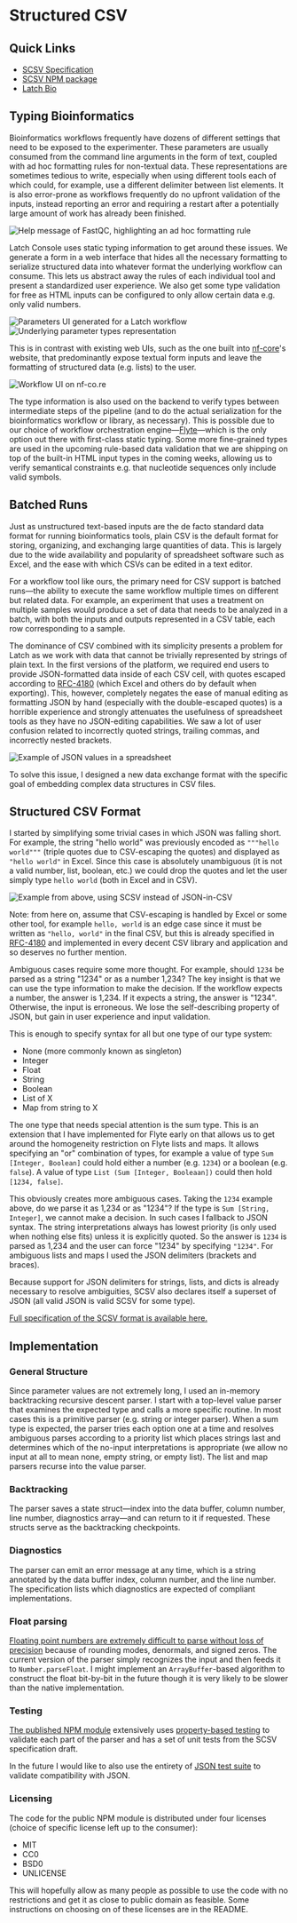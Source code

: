 # Structured CSV

## Quick Links

- [SCSV Specification](https://github.com/latchbio/public-js/blob/main/packages/scsv-parser/specification.md)
- [SCSV NPM package](https://www.npmjs.com/package/@latchbio/scsv-parser)
- [Latch Bio](https://latch.bio)

## Typing Bioinformatics

Bioinformatics workflows frequently have dozens of different settings that need to be exposed to the experimenter. These parameters are usually consumed from the command line arguments in the form of text, coupled with ad hoc formatting rules for non-textual data. These representations are sometimes tedious to write, especially when using different tools each of which could, for example, use a different delimiter between list elements. It is also error-prone as workflows frequently do no upfront validation of the inputs, instead reporting an error and requiring a restart after a potentially large amount of work has already been finished.

![Help message of FastQC, highlighting an ad hoc formatting rule](./fastqcHelp.png)

Latch Console uses static typing information to get around these issues. We generate a form in a web interface that hides all the necessary formatting to serialize structured data into whatever format the underlying workflow can consume. This lets us abstract away the rules of each individual tool and present a standardized user experience. We also get some type validation for free as HTML inputs can be configured to only allow certain data e.g. only valid numbers.

![Parameters UI generated for a Latch workflow](./crispressoUI.png)
![Underlying parameter types representation](./typesUI.png)

This is in contrast with existing web UIs, such as the one built into [nf-core](https://nf-co.re/)'s website, that predominantly expose textual form inputs and leave the formatting of structured data (e.g. lists) to the user.

![Workflow UI on nf-co.re](./rnaseqUI.png)

The type information is also used on the backend to verify types between intermediate steps of the pipeline (and to do the actual serialization for the bioinformatics workflow or library, as necessary). This is possible due to our choice of workflow orchestration engine—[Flyte](https://flyte.org/)—which is the only option out there with first-class static typing. Some more fine-grained types are used in the upcoming rule-based data validation that we are shipping on top of the built-in HTML input types in the coming weeks, allowing us to verify semantical constraints e.g. that nucleotide sequences only include valid symbols.

## Batched Runs

Just as unstructured text-based inputs are the de facto standard data format for running bioinformatics tools, plain CSV is the default format for storing, organizing, and exchanging large quantities of data. This is largely due to the wide availability and popularity of spreadsheet software such as Excel, and the ease with which CSVs can be edited in a text editor.

For a workflow tool like ours, the primary need for CSV support is batched runs—the ability to execute the same workflow multiple times on different but related data. For example, an experiment that uses a treatment on multiple samples would produce a set of data that needs to be analyzed in a batch, with both the inputs and outputs represented in a CSV table, each row corresponding to a sample.

The dominance of CSV combined with its simplicity presents a problem for Latch as we work with data that cannot be trivially represented by strings of plain text. In the first versions of the platform, we required end users to provide JSON-formatted data inside of each CSV cell, with quotes escaped according to [RFC-4180](https://datatracker.ietf.org/doc/html/rfc4180) (which Excel and others do by default when exporting). This, however, completely negates the ease of manual editing as formatting JSON by hand (especially with the double-escaped quotes) is a horrible experience and strongly attenuates the usefulness of spreadsheet tools as they have no JSON-editing capabilities. We saw a lot of user confusion related to incorrectly quoted strings, trailing commas, and incorrectly nested brackets.

![Example of JSON values in a spreadsheet](./csvWithJSON.png)

To solve this issue, I designed a new data exchange format with the specific goal of embedding complex data structures in CSV files.

## Structured CSV Format

I started by simplifying some trivial cases in which JSON was falling short. For example, the string "hello world" was previously encoded as `"""hello world"""` (triple quotes due to CSV-escaping the quotes) and displayed as `"hello world"` in Excel. Since this case is absolutely unambiguous (it is not a valid number, list, boolean, etc.) we could drop the quotes and let the user simply type `hello world` (both in Excel and in CSV).

![Example from above, using SCSV instead of JSON-in-CSV](./scsv.png)

Note: from here on, assume that CSV-escaping is handled by Excel or some other tool, for example `hello, world` is an edge case since it must be written as `"hello, world"` in the final CSV, but this is already specified in [RFC-4180](https://datatracker.ietf.org/doc/html/rfc4180) and implemented in every decent CSV library and application and so deserves no further mention.

Ambiguous cases require some more thought. For example, should `1234` be parsed as a string "1234" or as a number 1,234? The key insight is that we can use the type information to make the decision. If the workflow expects a number, the answer is 1,234. If it expects a string, the answer is "1234". Otherwise, the input is erroneous. We lose the self-describing property of JSON, but gain in user experience and input validation.

This is enough to specify syntax for all but one type of our type system:

- None (more commonly known as singleton)
- Integer
- Float
- String
- Boolean
- List of X
- Map from string to X

The one type that needs special attention is the sum type. This is an extension that I have implemented for Flyte early on that allows us to get around the homogeneity restriction on Flyte lists and maps. It allows specifying an "or" combination of types, for example a value of type `Sum [Integer, Boolean]` could hold either a number (e.g. `1234`) or a boolean (e.g. `false`). A value of type `List (Sum [Integer, Booleaan])` could then hold `[1234, false]`.

This obviously creates more ambiguous cases. Taking the `1234` example above, do we parse it as 1,234 or as "1234"? If the type is `Sum [String, Integer]`, we cannot make a decision. In such cases I fallback to JSON syntax. The string interpretations always has lowest priority (is only used when nothing else fits) unless it is explicitly quoted. So the answer is `1234` is parsed as 1,234 and the user can force "1234" by specifying `"1234"`. For ambiguous lists and maps I used the JSON delimiters (brackets and braces).

Because support for JSON delimiters for strings, lists, and dicts is already necessary to resolve ambiguities, SCSV also declares itself a superset of JSON (all valid JSON is valid SCSV for some type).

[Full specification of the SCSV format is available here.](https://github.com/latchbio/public-js/blob/main/packages/scsv-parser/specification.md)

## Implementation

### General Structure

Since parameter values are not extremely long, I used an in-memory backtracking recursive descent parser. I start with a top-level value parser that examines the expected type and calls a more specific routine. In most cases this is a primitive parser (e.g. string or integer parser). When a sum type is expected, the parser tries each option one at a time and resolves ambiguous parses according to a priority list which places strings last and determines which of the no-input interpretations is appropriate (we allow no input at all to mean none, empty string, or empty list). The list and map parsers recurse into the value parser.

### Backtracking

The parser saves a state struct—index into the data buffer, column number, line number, diagnostics array—and can return to it if requested. These structs serve as the backtracking checkpoints.

### Diagnostics

The parser can emit an error message at any time, which is a string annotated by the data buffer index, column number, and the line number. The specification lists which diagnostics are expected of compliant implementations.

### Float parsing

[Floating point numbers are extremely difficult to parse without loss of precision](https://stackoverflow.com/questions/85223/how-to-manually-parse-a-floating-point-number-from-a-string) because of rounding modes, denormals, and signed zeros. The current version of the parser simply recognizes the input and then feeds it to `Number.parseFloat`. I might implement an `ArrayBuffer`-based algorithm to construct the float bit-by-bit in the future though it is very likely to be slower than the native implementation.

### Testing

[The published NPM module](https://www.npmjs.com/package/@latchbio/scsv-parser) extensively uses [property-based testing](https://github.com/dubzzz/fast-check) to validate each part of the parser and has a set of unit tests from the SCSV specification draft.

In the future I would like to also use the entirety of [JSON test suite](https://github.com/nst/JSONTestSuite) to validate compatibility with JSON.

### Licensing

The code for the public NPM module is distributed under four licenses (choice of specific license left up to the consumer):

- MIT
- CC0
- BSD0
- UNLICENSE

This will hopefully allow as many people as possible to use the code with no restrictions and get it as close to public domain as feasible. Some instructions on choosing on of these licenses are in the README.
